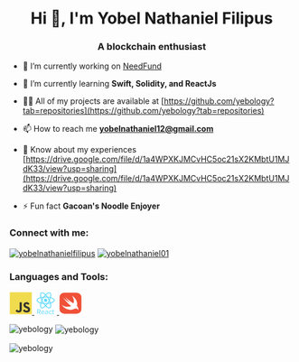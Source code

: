 <h1 align="center">Hi 👋, I'm Yobel Nathaniel Filipus</h1>
<h3 align="center">A blockchain enthusiast</h3>

- 🔭 I’m currently working on [NeedFund](https://github.com/yebology/needfund.git)

- 🌱 I’m currently learning **Swift, Solidity, and ReactJs**

- 👨‍💻 All of my projects are available at [https://github.com/yebology?tab=repositories](https://github.com/yebology?tab=repositories)

- 📫 How to reach me **yobelnathaniel12@gmail.com**

- 📄 Know about my experiences [https://drive.google.com/file/d/1a4WPXKJMCvHC5oc21sX2KMbtU1MJdK33/view?usp=sharing](https://drive.google.com/file/d/1a4WPXKJMCvHC5oc21sX2KMbtU1MJdK33/view?usp=sharing)

- ⚡ Fun fact **Gacoan's Noodle Enjoyer**

<h3 align="left">Connect with me:</h3>
<p align="left">
<a href="https://linkedin.com/in/yobelnathanielfilipus" target="blank"><img align="center" src="https://raw.githubusercontent.com/rahuldkjain/github-profile-readme-generator/master/src/images/icons/Social/linked-in-alt.svg" alt="yobelnathanielfilipus" height="30" width="40" /></a>
<a href="https://instagram.com/yobelnathaniel01" target="blank"><img align="center" src="https://raw.githubusercontent.com/rahuldkjain/github-profile-readme-generator/master/src/images/icons/Social/instagram.svg" alt="yobelnathaniel01" height="30" width="40" /></a>
</p>

<h3 align="left">Languages and Tools:</h3>
<p align="left"> <a href="https://developer.mozilla.org/en-US/docs/Web/JavaScript" target="_blank" rel="noreferrer"> <img src="https://raw.githubusercontent.com/devicons/devicon/master/icons/javascript/javascript-original.svg" alt="javascript" width="40" height="40"/> </a> <a href="https://reactjs.org/" target="_blank" rel="noreferrer"> <img src="https://raw.githubusercontent.com/devicons/devicon/master/icons/react/react-original-wordmark.svg" alt="react" width="40" height="40"/> </a> <a href="https://developer.apple.com/swift/" target="_blank" rel="noreferrer"> <img src="https://raw.githubusercontent.com/devicons/devicon/master/icons/swift/swift-original.svg" alt="swift" width="40" height="40"/> </a> </p>

<p><img align="left" src="https://github-readme-stats.vercel.app/api/top-langs?username=yebology&show_icons=true&locale=en&layout=compact" alt="yebology" /></p>

<p>&nbsp;<img align="center" src="https://github-readme-stats.vercel.app/api?username=yebology&show_icons=true&locale=en" alt="yebology" /></p>

<p><img align="center" src="https://github-readme-streak-stats.herokuapp.com/?user=yebology&" alt="yebology" /></p>
